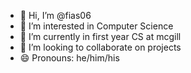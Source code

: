 - 👋 Hi, I’m @fias06
- 👀 I’m interested in Computer Science
- 🌱 I’m currently in first year CS at mcgill
- 💞️ I’m looking to collaborate on projects
- 😄 Pronouns: he/him/his


<!---
fias06/fias06 is a ✨ special ✨ repository because its `README.md` (this file) appears on your GitHub profile.
You can click the Preview link to take a look at your changes.
--->
